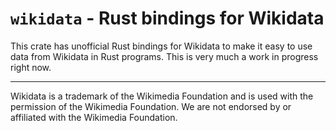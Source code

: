 # `wikidata` - Rust bindings for Wikidata

This crate has unofficial Rust bindings for Wikidata to make it easy to use data from Wikidata in Rust programs. This is very much a work in progress right now.


---
Wikidata is a trademark of the Wikimedia Foundation and is used with the permission of the Wikimedia Foundation. We are not endorsed by or affiliated with the Wikimedia Foundation.
